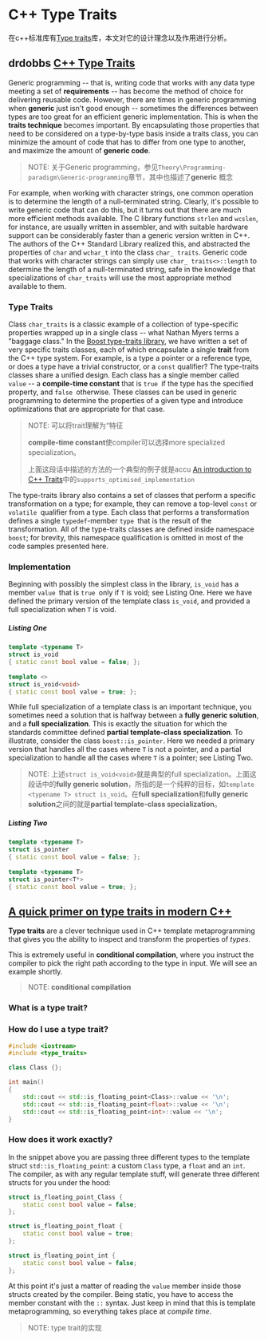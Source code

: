 # C++ Type Traits

在c++标准库有[Type traits](https://en.cppreference.com/w/cpp/types#Type_traits)库，本文对它的设计理念以及作用进行分析。

## drdobbs [C++ Type Traits](https://www.drdobbs.com/cpp/c-type-traits/184404270)

Generic programming -- that is, writing code that works with any data type meeting a set of **requirements** -- has become the method of choice for delivering reusable code. However, there are times in generic programming when **generic** just isn't good enough -- sometimes the differences between types are too great for an efficient generic implementation. This is when the **traits technique** becomes important. By encapsulating those properties that need to be considered on a type-by-type basis inside a traits class, you can minimize the amount of code that has to differ from one type to another, and maximize the amount of **generic code**.

> NOTE: 关于Generic programming，参见`Theory\Programming-paradigm\Generic-programming`章节，其中也描述了**generic** 概念

For example, when working with character strings, one common operation is to determine the length of a null-terminated string. Clearly, it's possible to write generic code that can do this, but it turns out that there are much more efficient methods available. The C library functions `strlen` and `wcslen`, for instance, are usually written in assembler, and with suitable hardware support can be considerably faster than a generic version written in C++. The authors of the C++ Standard Library realized this, and abstracted the properties of `char` and `wchar_t` into the class `char_ traits`. Generic code that works with character strings can simply use `char_ traits<>::length` to determine the length of a null-terminated string, safe in the knowledge that specializations of `char_traits` will use the most appropriate method available to them.



### Type Traits

Class `char_traits` is a classic example of a collection of type-specific properties wrapped up in a single class -- what Nathan Myers terms a "baggage class." In the [Boost type-traits library](http://www.boost.org/doc/libs/1_53_0/libs/type_traits/doc/html/index.html), we have written a set of very specific traits classes, each of which encapsulate a single **trait** from the C++ type system. For example, is a type a pointer or a reference type, or does a type have a trivial constructor, or a `const` qualifier? The type-traits classes share a unified design. Each class has a single member called ` value` -- a **compile-time constant** that is `true `if the type has the specified property, and `false `otherwise. These classes can be used in generic programming to determine the properties of a given type and introduce optimizations that are appropriate for that case.

> NOTE: 可以将trait理解为“特征
>
> **compile-time constant**使compiler可以选择more specialized specialization。
>
> 上面这段话中描述的方法的一个典型的例子就是accu [An introduction to C++ Traits](https://accu.org/index.php/journals/442)中的`supports_optimised_implementation`

The type-traits library also contains a set of classes that perform a specific transformation on a type; for example, they can remove a top-level `const` or `volatile `qualifier from a type. Each class that performs a transformation defines a single `typedef`-member `type `that is the result of the transformation. All of the type-traits classes are defined inside namespace `boost`; for brevity, this namespace qualification is omitted in most of the code samples presented here.

### Implementation

Beginning with possibly the simplest class in the library, `is_void` has a member `value `that is `true `only if `T` is void; see Listing One. Here we have defined the primary version of the template class `is_void`, and provided a full specialization when `T` is void.

##### Listing One

```c++
template <typename T> 
struct is_void
{ static const bool value = false; };
 
template <> 
struct is_void<void>
{ static const bool value = true; };
```

While full specialization of a template class is an important technique, you sometimes need a solution that is halfway between a **fully generic solution**, and a **full specialization**. This is exactly the situation for which the standards committee defined **partial template-class specialization**. To illustrate, consider the class `boost::is_pointer`. Here we needed a primary version that handles all the cases where `T` is not a pointer, and a partial specialization to handle all the cases where `T` is a pointer; see Listing Two.

> NOTE: 上述`struct is_void<void>`就是典型的full specialization。上面这段话中的**fully generic solution**，所指的是一个纯粹的目标，如`template <typename T> struct is_void`。在**full specialization**和**fully generic solution**之间的就是**partial template-class specialization**。

##### Listing Two

```c++
template <typename T> 
struct is_pointer 
{ static const bool value = false; };
  
template <typename T> 
struct is_pointer<T*> 
{ static const bool value = true; };
```



## [A quick primer on type traits in modern C++](https://www.internalpointers.com/post/quick-primer-type-traits-modern-cpp)

**Type traits** are a clever technique used in C++ template metaprogramming that gives you the ability to inspect and transform the properties of *types*.

This is extremely useful in **conditional compilation**, where you instruct the compiler to pick the right path according to the type in input. We will see an example shortly.

> NOTE: **conditional compilation**

### What is a type trait?



### How do I use a type trait?

```c++
#include <iostream>
#include <type_traits>

class Class {};

int main() 
{
    std::cout << std::is_floating_point<Class>::value << '\n';
    std::cout << std::is_floating_point<float>::value << '\n';
    std::cout << std::is_floating_point<int>::value << '\n';
}
```

### How does it work exactly?

In the snippet above you are passing three different types to the template struct `std::is_floating_point`: a custom `Class` type, a `float` and an `int`. The compiler, as with any regular template stuff, will generate three different structs for you under the hood:

```c++
struct is_floating_point_Class {
    static const bool value = false;
};

struct is_floating_point_float {
    static const bool value = true;
};

struct is_floating_point_int {
    static const bool value = false;
};
```

At this point it's just a matter of reading the `value` member inside those structs created by the compiler. Being static, you have to access the member constant with the `::` syntax. Just keep in mind that this is template metaprogramming, so everything takes place at *compile time*.

> NOTE: type trait的实现


